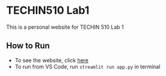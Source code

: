 # TECHIN510 Lab1
This is a personal website for TECHIN 510 Lab 1

## How to Run
- To see the website, click [here](yinyin13-techin510-lab1.azurewebsites.net)
- To run from VS Code, run `streamlit run app.py` in terminal
